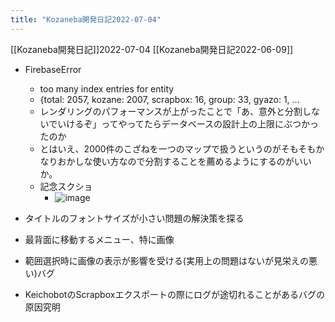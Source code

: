 ```yaml
---
title: "Kozaneba開発日記2022-07-04"
---
```


[[Kozaneba開発日記]]2022-07-04
[[Kozaneba開発日記2022-06-09]]
- FirebaseError
    - too many index entries for entity
    - {total: 2057, kozane: 2007, scrapbox: 16, group: 33, gyazo: 1, …
    - レンダリングのパフォーマンスが上がったことで「あ、意外と分割しないでいけるぞ」ってやってたらデータベースの設計上の上限にぶつかったのか
    - とはいえ、2000件のこざねを一つのマップで扱うというのがそもそもかなりおかしな使い方なので分割することを薦めるようにするのがいいか。
    - 記念スクショ
        - ![image](https://gyazo.com/1b48c33a008467508b4b91a355b6d2a7/thumb/1000)


- タイトルのフォントサイズが小さい問題の解決策を探る
- 最背面に移動するメニュー、特に画像
- 範囲選択時に画像の表示が影響を受ける(実用上の問題はないが見栄えの悪い)バグ

- KeichobotのScrapboxエクスポートの際にログが途切れることがあるバグの原因究明
